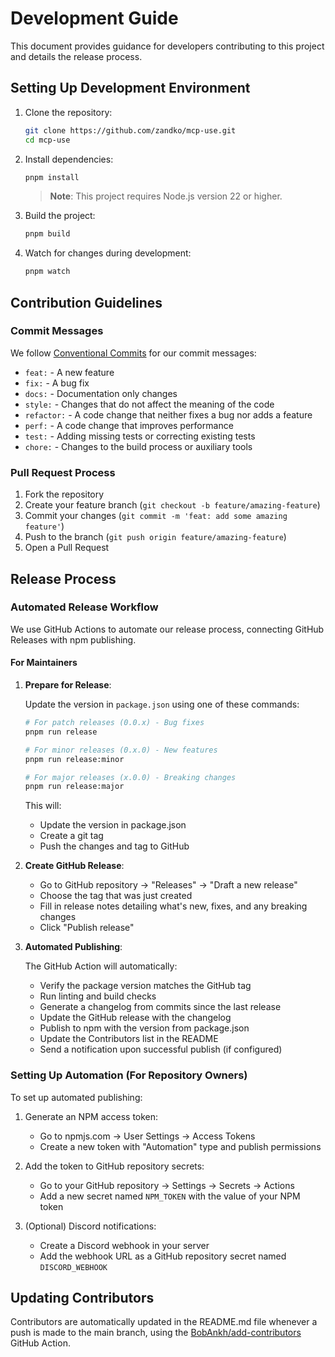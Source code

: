 # Development Guide

This document provides guidance for developers contributing to this project and details the release process.

## Setting Up Development Environment

1. Clone the repository:

   ```bash
   git clone https://github.com/zandko/mcp-use.git
   cd mcp-use
   ```

2. Install dependencies:

   ```bash
   pnpm install
   ```

   > **Note**: This project requires Node.js version 22 or higher.

3. Build the project:

   ```bash
   pnpm build
   ```

4. Watch for changes during development:
   ```bash
   pnpm watch
   ```

## Contribution Guidelines

### Commit Messages

We follow [Conventional Commits](https://www.conventionalcommits.org/) for our commit messages:

- `feat:` - A new feature
- `fix:` - A bug fix
- `docs:` - Documentation only changes
- `style:` - Changes that do not affect the meaning of the code
- `refactor:` - A code change that neither fixes a bug nor adds a feature
- `perf:` - A code change that improves performance
- `test:` - Adding missing tests or correcting existing tests
- `chore:` - Changes to the build process or auxiliary tools

### Pull Request Process

1. Fork the repository
2. Create your feature branch (`git checkout -b feature/amazing-feature`)
3. Commit your changes (`git commit -m 'feat: add some amazing feature'`)
4. Push to the branch (`git push origin feature/amazing-feature`)
5. Open a Pull Request

## Release Process

### Automated Release Workflow

We use GitHub Actions to automate our release process, connecting GitHub Releases with npm publishing.

#### For Maintainers

1. **Prepare for Release**:

   Update the version in `package.json` using one of these commands:

   ```bash
   # For patch releases (0.0.x) - Bug fixes
   pnpm run release

   # For minor releases (0.x.0) - New features
   pnpm run release:minor

   # For major releases (x.0.0) - Breaking changes
   pnpm run release:major
   ```

   This will:
   - Update the version in package.json
   - Create a git tag
   - Push the changes and tag to GitHub

2. **Create GitHub Release**:
   - Go to GitHub repository → "Releases" → "Draft a new release"
   - Choose the tag that was just created
   - Fill in release notes detailing what's new, fixes, and any breaking changes
   - Click "Publish release"

3. **Automated Publishing**:

   The GitHub Action will automatically:
   - Verify the package version matches the GitHub tag
   - Run linting and build checks
   - Generate a changelog from commits since the last release
   - Update the GitHub release with the changelog
   - Publish to npm with the version from package.json
   - Update the Contributors list in the README
   - Send a notification upon successful publish (if configured)

### Setting Up Automation (For Repository Owners)

To set up automated publishing:

1. Generate an NPM access token:
   - Go to npmjs.com → User Settings → Access Tokens
   - Create a new token with "Automation" type and publish permissions

2. Add the token to GitHub repository secrets:
   - Go to your GitHub repository → Settings → Secrets → Actions
   - Add a new secret named `NPM_TOKEN` with the value of your NPM token

3. (Optional) Discord notifications:
   - Create a Discord webhook in your server
   - Add the webhook URL as a GitHub repository secret named `DISCORD_WEBHOOK`

## Updating Contributors

Contributors are automatically updated in the README.md file whenever a push is made to the main branch, using the [BobAnkh/add-contributors](https://github.com/BobAnkh/add-contributors) GitHub Action.
